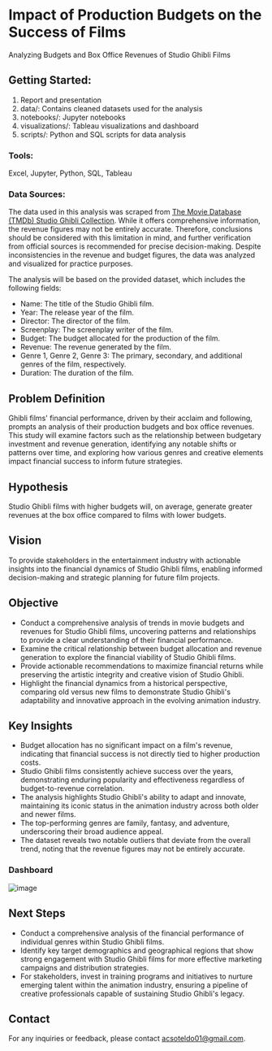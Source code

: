#  Impact of Production Budgets on the Success of Films
Analyzing Budgets and Box Office Revenues of Studio Ghibli Films

## Getting Started: 
1. Report and presentation
2. data/: Contains cleaned datasets used for the analysis
3. notebooks/: Jupyter notebooks
4. visualizations/: Tableau visualizations and dashboard
5. scripts/: Python and SQL scripts for data analysis

### Tools:
Excel, Jupyter, Python, SQL, Tableau

### Data Sources:
The data used in this analysis was scraped from [The Movie Database (TMDb) Studio Ghibli Collection](https://www.themoviedb.org/list/4309-the-studio-ghibli-collection). While it offers comprehensive information, the revenue figures may not be entirely accurate. Therefore, conclusions should be considered with this limitation in mind, and further verification from official sources is recommended for precise decision-making. Despite inconsistencies in the revenue and budget figures, the data was analyzed and visualized for practice purposes.

The analysis will be based on the provided dataset, which includes the following fields:
* Name: The title of the Studio Ghibli film.
* Year: The release year of the film.
* Director: The director of the film.
* Screenplay: The screenplay writer of the film.
* Budget: The budget allocated for the production of the film.
* Revenue: The revenue generated by the film.
* Genre 1, Genre 2, Genre 3: The primary, secondary, and additional genres of the film, respectively.
* Duration: The duration of the film.

## Problem Definition
Ghibli films' financial performance, driven by their acclaim and following, prompts an analysis of their production budgets and box office revenues. This study will examine factors such as the relationship between budgetary investment and revenue generation, identifying any notable shifts or patterns over time, and exploring how various genres and creative elements impact financial success to inform future strategies.

## Hypothesis
Studio Ghibli films with higher budgets will, on average, generate greater revenues at the box office compared to films with lower budgets.

## Vision
To provide stakeholders in the entertainment industry with actionable insights into the financial dynamics of Studio Ghibli films, enabling informed decision-making and strategic planning for future film projects.

## Objective
* Conduct a comprehensive analysis of trends in movie budgets and revenues for Studio Ghibli films, uncovering patterns and relationships to provide a clear understanding of their financial performance.
* Examine the critical relationship between budget allocation and revenue generation to explore the financial viability of Studio Ghibli films.
* Provide actionable recommendations to maximize financial returns while preserving the artistic integrity and creative vision of Studio Ghibli.
* Highlight the financial dynamics from a historical perspective, comparing old versus new films to demonstrate Studio Ghibli's adaptability and innovative approach in the evolving animation industry.

## Key Insights
* Budget allocation has no significant impact on a film's revenue, indicating that financial success is not directly tied to higher production costs.
* Studio Ghibli films consistently achieve success over the years, demonstrating enduring popularity and effectiveness regardless of budget-to-revenue correlation.
* The analysis highlights Studio Ghibli's ability to adapt and innovate, maintaining its iconic status in the animation industry across both older and newer films.
* The top-performing genres are family, fantasy, and adventure, underscoring their broad audience appeal.
* The dataset reveals two notable outliers that deviate from the overall trend, noting that the revenue figures may not be entirely accurate.

### Dashboard
![image](https://github.com/acsoteldo/Studio-Ghibli-Films-Financial-Insights/assets/76544489/d5ac72e9-87af-478e-ba21-7a3f0b5f251d)

## Next Steps
* Conduct a comprehensive analysis of the financial performance of individual genres within Studio Ghibli films.
* Identify key target demographics and geographical regions that show strong engagement with Studio Ghibli films for more effective marketing campaigns and distribution strategies.
* For stakeholders, invest in training programs and initiatives to nurture emerging talent within the animation industry, ensuring a pipeline of creative professionals capable of sustaining Studio Ghibli's legacy.

## Contact
For any inquiries or feedback, please contact acsoteldo01@gmail.com.
